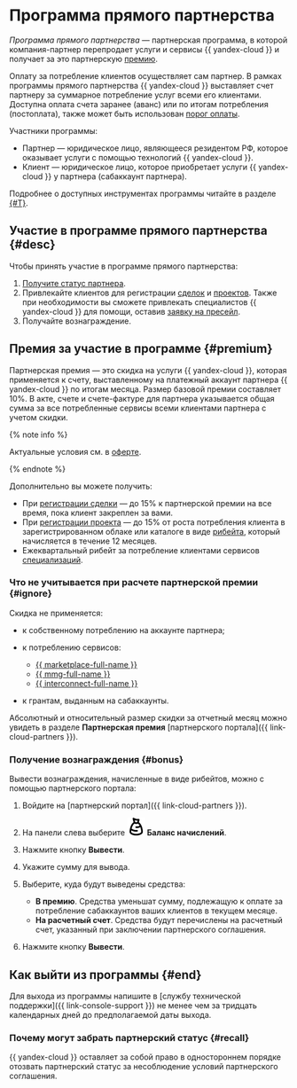 # Программа прямого партнерства

_Программа прямого партнерства_ — партнерская программа, в которой компания-партнер перепродает услуги и сервисы {{ yandex-cloud }} и получает за это партнерскую [премию](#premium).

Оплату за потребление клиентов осуществляет сам партнер. В рамках программы прямого партнерства {{ yandex-cloud }} выставляет счет партнеру за суммарное потребление услуг всеми его клиентами. Доступна оплата счета заранее (аванс) или по итогам потребления (постоплата), также может быть использован [порог оплаты](../../billing/concepts/billing-threshold.md).

Участники программы:

* Партнер — юридическое лицо, являющееся резидентом РФ, которое оказывает услуги с помощью технологий {{ yandex-cloud }}.
* Клиент — юридическое лицо, которое приобретает услуги {{ yandex-cloud }} у партнера (сабаккаунт партнера).

Подробнее о доступных инструментах программы читайте в разделе [{#T}](./var-tools.md).

## Участие в программе прямого партнерства {#desc}

Чтобы принять участие в программе прямого партнерства:

1. [Получите статус партнера](../quickstart.md).
1. Привлекайте клиентов для регистрации [сделок](./var-tools.md#deal-reg) и [проектов](./var-tools.md#project-reg). Также при необходимости вы сможете привлекать специалистов {{ yandex-cloud }} для помощи, оставив [заявку на пресейл](./var-tools.md#presale).
1. Получайте вознаграждение.

## Премия за участие в программе {#premium}

Партнерская премия — это скидка на услуги {{ yandex-cloud }}, которая применяется к счету, выставленному на платежный аккаунт партнера {{ yandex-cloud }} по итогам месяца. Размер базовой премии составляет 10%. В акте, счете и счете-фактуре для партнера указывается общая сумма за все потребленные сервисы всеми клиентами партнера с учетом скидки.

{% note info %}
  
Актуальные условия см. в [оферте](https://yandex.ru/legal/cloud_grant/?lang=ru).
  
{% endnote %}

Дополнительно вы можете получить:

* При [регистрации сделки](./var-tools.md#deal-reg) — до 15% к партнерской премии на все время, пока клиент закреплен за вами.
* При [регистрации проекта](./var-tools.md#project-reg) — до 15% от роста потребления клиента в зарегистрированном облаке или каталоге в виде [рибейта](../terms.md#rebate), который начисляется в течение 12 месяцев.
* Ежеквартальный рибейт за потребление клиентами сервисов [специализаций](../specializations/index.md).

### Что не учитывается при расчете партнерской премии {#ignore}

Скидка не применяется:

* к собственному потреблению на аккаунте партнера;
* к потреблению сервисов:

  * [{{ marketplace-full-name }}](/marketplace)
  * [{{ mmg-full-name }}](../../managed-mongodb/)
  * [{{ interconnect-full-name }}](../../interconnect/)

* к грантам, выданным на сабаккаунты.

Абсолютный и относительный размер скидки за отчетный месяц можно увидеть в разделе **Партнерская премия** [партнерского портала]({{ link-cloud-partners }}).

### Получение вознаграждения {#bonus}

Вывести вознаграждения, начисленные в виде рибейтов, можно с помощью партнерского портала:

1. Войдите на [партнерский портал]({{ link-cloud-partners }}).
1. На панели слева выберите ![icon](../../_assets/console-icons/sack.svg) **Баланс начислений**.
1. Нажмите кнопку **Вывести**.
1. Укажите сумму для вывода.
1. Выберите, куда будут выведены средства:

   * **В премию**. Средства уменьшат сумму, подлежащую к оплате за потребление сабаккаунтов ваших клиентов в текущем месяце.
   * **На расчетный счет**. Средства будут перечислены на расчетный счет, указанный при заключении партнерского соглашения.

1. Нажмите кнопку **Вывести**.

## Как выйти из программы {#end}

Для выхода из программы напишите в [службу технической поддержки]({{ link-console-support }}) не менее чем за тридцать календарных дней до предполагаемой даты выхода.

### Почему могут забрать партнерский статус {#recall}

{{ yandex-cloud }} оставляет за собой право в одностороннем порядке отозвать партнерский статус за несоблюдение условий партнерского соглашения.
